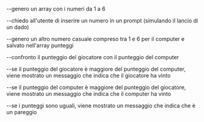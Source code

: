 --genero un array con i numeri da 1 a 6

--chiedo all'utente di inserire un numero in un prompt (simulando il lancio di un dado)

--genero un altro numero casuale compreso tra 1 e 6 per il computer e salvato nell'array punteggi

--confronto il punteggio del giocatore con il punteggio del computer

--se il punteggio del giocatore è maggiore del punteggio del computer, viene mostrato un messaggio che indica che il giocatore ha vinto

--se il punteggio del computer è maggiore del punteggio del giocatore, viene mostrato un messaggio che indica che il computer ha vinto

--se i punteggi sono uguali, viene mostrato un messaggio che indica che è un pareggio
